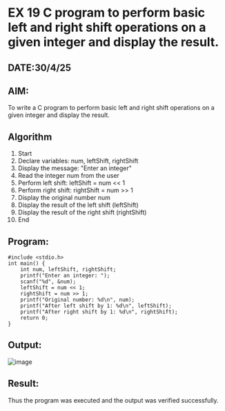 # EX 19 C program to perform basic left and right shift operations on a given integer and display the result.
## DATE:30/4/25
## AIM:
To write a C program to perform basic left and right shift operations on a given integer and display the result.

## Algorithm
1. Start
2. Declare variables: num, leftShift, rightShift
3. Display the message: "Enter an integer"
4. Read the integer num from the user
5. Perform left shift: leftShift = num << 1
6. Perform right shift: rightShift = num >> 1
7. Display the original number num
8. Display the result of the left shift (leftShift)
9. Display the result of the right shift (rightShift)
10. End 

## Program:
```
#include <stdio.h>
int main() {
    int num, leftShift, rightShift;
    printf("Enter an integer: ");
    scanf("%d", &num);
    leftShift = num << 1;
    rightShift = num >> 1;
    printf("Original number: %d\n", num);
    printf("After left shift by 1: %d\n", leftShift);
    printf("After right shift by 1: %d\n", rightShift);
    return 0;
}
```

## Output:

![image](https://github.com/user-attachments/assets/d6d0c9fa-f465-4326-be48-0c83b951ad88)


## Result:
Thus the program was executed and the output was verified successfully.
